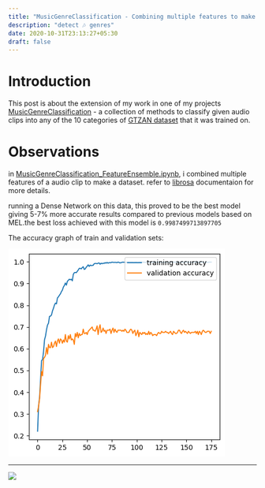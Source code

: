 ```yaml
---
title: "MusicGenreClassification - Combining multiple features to make a better model"
description: "detect 🎶 genres"
date: 2020-10-31T23:13:27+05:30
draft: false
---
```


# Introduction

This post is about the extension of my work in one of my projects [MusicGenreClassification](https://github.com/jkotra/MusicGenreClassification/) - a collection of methods to classify given audio clips into any of the 10 categories of [GTZAN dataset](http://marsyas.info/downloads/datasets.html) that it was trained on.

# Observations

in [MusicGenreClassification_FeatureEnsemble.ipynb](https://github.com/jkotra/MusicGenreClassification/blob/master/MusicGenreClassification_FeatureEnsemble.ipynb), i combined multiple features of a audio clip to make a dataset. refer to [librosa](https://librosa.org/doc/latest/feature.html) documentaion for more details.

running a Dense Network on this data, this proved to be the best model giving 5-7% more accurate results compared to previous models based on MEL.the best loss achieved with this model is `0.9987499713897705`

The accuracy graph of train and validation sets:

![accuracy graph](/images/uj6NOks.png)

---

[<img src="https://colab.research.google.com/assets/colab-badge.svg">](https://colab.research.google.com/drive/1F-wKKgE--e_EdY_ZO4jYTpkQJVtIwcHR?usp=sharing)
